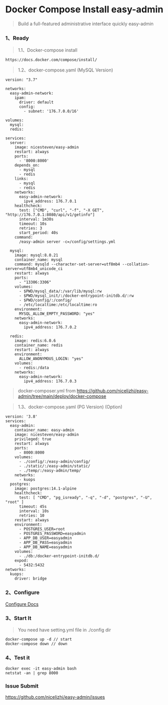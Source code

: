 # Docker Compose Install easy-admin
> Build a full-featured administrative interface quickly easy-admin

### 1、Ready

> 1.1、Docker-compose install

```
https://docs.docker.com/compose/install/
```

> 1.2、docker-compose.yaml (MySQL Version)
```
version: "3.7"

networks:
  easy-admin-network:
    ipam:
      driver: default
      config:
        - subnet: '176.7.0.0/16'
        
volumes:
  mysql:
  redis:
  
services:
  server:
    image: nicesteven/easy-admin
    restart: always
    ports:
      - '8000:8000'
    depends_on:
      - mysql
      - redis
    links:
      - mysql
      - redis
    networks:
      easy-admin-network:
        ipv4_address: 176.7.0.1
    healthcheck:
      test: ["CMD", "curl", "-f", "-X GET", "http://176.7.0.1:8080/api/v1/getinfo"]
      interval: 1m30s
      timeout: 10s
      retries: 3
      start_period: 40s
    command:
      /easy-admin server -c=/config/settings.yml

  mysql:
    image: mysql:8.0.21
    container_name: mysql
    command: mysqld --character-set-server=utf8mb4 --collation-server=utf8mb4_unicode_ci
    restart: always
    ports:
      - "13306:3306"
    volumes:
      - $PWD/mysql_data/:/var/lib/mysql:rw
      - $PWD/mysql_init/:/docker-entrypoint-initdb.d/:rw
      - $PWD/config/:/config/
      - /etc/localtime:/etc/localtime:ro
    environment:
      MYSQL_ALLOW_EMPTY_PASSWORD: "yes"
    networks:
      easy-admin-network:
        ipv4_address: 176.7.0.2

  redis:
    image: redis:6.0.6
    container_name: redis
    restart: always
    environment:
      ALLOW_ANONYMOUS_LOGIN: "yes"
    volumes:
      - redis:/data
    networks:
      easy-admin-network:
        ipv4_address: 176.7.0.3
```
> docker-composer.yml from https://github.com/nicelizhi/easy-admin/tree/main/deploy/docker-compose

> 1.3、docker-compose.yaml (PG Version) (Option)
```
version: '3.8'
services:
  easy-admin:
    container_name: easy-admin
    image: nicesteven/easy-admin
    privileged: true
    restart: always
    ports:
      - 8000:8000
    volumes:
      - ./config/:/easy-admin/config/
      - ./static/:/easy-admin/static/
      - ./temp/:/easy-admin/temp/
    networks:
      - kuops
  postgres:
    image: postgres:14.1-alpine
    healthcheck:
      test: [ "CMD", "pg_isready", "-q", "-d", "postgres", "-U", "root" ]
      timeout: 45s
      interval: 10s
      retries: 10
    restart: always
    environment:
      - POSTGRES_USER=root
      - POSTGRES_PASSWORD=easyadmin
      - APP_DB_USER=easyadmin
      - APP_DB_PASS=easyadmin
      - APP_DB_NAME=easyadmin
    volumes:
      - ./db:/docker-entrypoint-initdb.d/
    expod:
      - 5432:5432
networks:
  kuops:
    driver: bridge
```
### 2、Configure

[Configure Docs](https://nicelizhi.github.io/easy-admin/guide/configure/)

### 3、Start It

> You need have setting.yml file in ./config dir
```
docker-compose up -d // start
docker-compose down // down
```

### 4、Test it

```
docker exec -it easy-admin bash 
netstat -an | grep 8000
```

### Issue Submit
https://github.com/nicelizhi/easy-admin/issues

